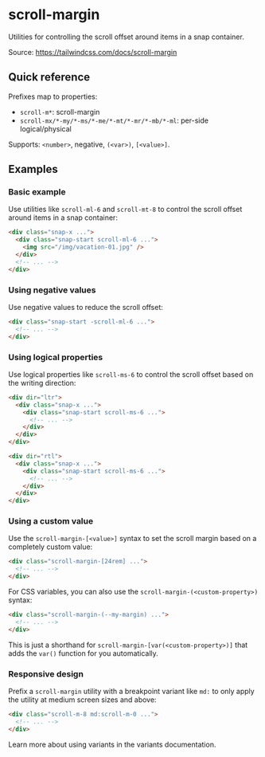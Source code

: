# scroll-margin

Utilities for controlling the scroll offset around items in a snap container.

Source: https://tailwindcss.com/docs/scroll-margin

## Quick reference

Prefixes map to properties:
- `scroll-m*`: scroll-margin
- `scroll-mx/*-my/*-ms/*-me/*-mt/*-mr/*-mb/*-ml`: per-side logical/physical

Supports: `<number>`, negative, `(<var>)`, `[<value>]`.

## Examples

### Basic example

Use utilities like `scroll-ml-6` and `scroll-mt-8` to control the scroll offset around items in a snap container:

```html
<div class="snap-x ...">
  <div class="snap-start scroll-ml-6 ...">
    <img src="/img/vacation-01.jpg" />
  </div>
  <!-- ... -->
</div>
```

### Using negative values

Use negative values to reduce the scroll offset:

```html
<div class="snap-start -scroll-ml-6 ...">
  <!-- ... -->
</div>
```

### Using logical properties

Use logical properties like `scroll-ms-6` to control the scroll offset based on the writing direction:

```html
<div dir="ltr">
  <div class="snap-x ...">
    <div class="snap-start scroll-ms-6 ...">
      <!-- ... -->
    </div>
  </div>
</div>

<div dir="rtl">
  <div class="snap-x ...">
    <div class="snap-start scroll-ms-6 ...">
      <!-- ... -->
    </div>
  </div>
</div>
```

### Using a custom value

Use the `scroll-margin-[<value>]` syntax to set the scroll margin based on a completely custom value:

```html
<div class="scroll-margin-[24rem] ...">
  <!-- ... -->
</div>
```

For CSS variables, you can also use the `scroll-margin-(<custom-property>)` syntax:

```html
<div class="scroll-margin-(--my-margin) ...">
  <!-- ... -->
</div>
```

This is just a shorthand for `scroll-margin-[var(<custom-property>)]` that adds the `var()` function for you automatically.

### Responsive design

Prefix a `scroll-margin` utility with a breakpoint variant like `md:` to only apply the utility at medium screen sizes and above:

```html
<div class="scroll-m-8 md:scroll-m-0 ...">
  <!-- ... -->
</div>
```

Learn more about using variants in the variants documentation.
